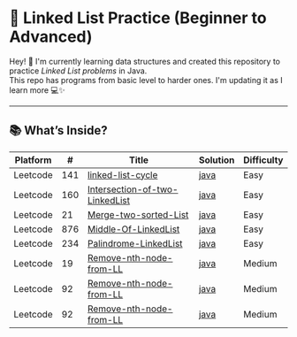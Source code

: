 # 🔗 Linked List Practice (Beginner to Advanced)

Hey! 👋 I'm currently learning data structures and created this repository to practice *Linked List problems* in Java.  
This repo has programs from basic level to harder ones. I'm updating it as I learn more 💻✨

---

## 📚 What’s Inside?

| Platform| # | Title | Solution | Difficulty | 
|-------- | --- | ----- | -------- | ---------- | 
|Leetcode|141|[linked-list-cycle](https://leetcode.com/problems/linked-list-cycle/description/)|[java](https://github.com/Vishwa-V25/DSA-LeetCode/tree/main/LinkedList/Linked%20list%20cycle)|Easy|
|Leetcode|160|[Intersection-of-two-LinkedList](https://leetcode.com/problems/intersection-of-two-linked-lists/description/)|[java](https://github.com/Vishwa-V25/DSA-LeetCode/tree/main/LinkedList/Intersection%20of%20Two%20LinkedList)|Easy|
|Leetcode|21|[Merge-two-sorted-List](https://leetcode.com/problems/merge-two-sorted-lists/description/)|[java](https://github.com/Vishwa-V25/DSA-LeetCode/tree/main/LinkedList/Merge%20two%20sorted%20list)|Easy|
|Leetcode|876|[Middle-Of-LinkedList](https://leetcode.com/problems/middle-of-the-linked-list/description/)|[java](https://github.com/Vishwa-V25/DSA-LeetCode/tree/main/LinkedList/Middle%20of%20the%20Linkedlist)|Easy|
|Leetcode|234|[Palindrome-LinkedList](https://leetcode.com/problems/palindrome-linked-list/description/)|[java](https://github.com/Vishwa-V25/DSA-LeetCode/tree/main/LinkedList/Palindrome%20Linkedlist)|Easy|
|Leetcode|19|[Remove-nth-node-from-LL](https://leetcode.com/problems/remove-nth-node-from-end-of-list/description/)|[java](https://github.com/Vishwa-V25/DSA-LeetCode/tree/main/LinkedList/%20Remove%20Nth%20Node%20From%20End%20of%20List)|Medium|
|Leetcode|92|[Remove-nth-node-from-LL](https://leetcode.com/problems/reverse-linked-list-ii/description/)|[java](https://github.com/Vishwa-V25/DSA-LeetCode/tree/main/LinkedList/Reverse%20Linked%20List%20II)|Medium|
|Leetcode|92|[Remove-nth-node-from-LL](https://leetcode.com/problems/reverse-linked-list-ii/description/)|[java](https://github.com/Vishwa-V25/DSA-LeetCode/tree/main/LinkedList/Reverse%20Linked%20List%20II)|Medium|



